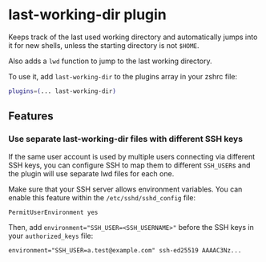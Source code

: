# last-working-dir plugin

Keeps track of the last used working directory and automatically jumps into it for new shells, unless the starting
directory is not `$HOME`.

Also adds a `lwd` function to jump to the last working directory.

To use it, add `last-working-dir` to the plugins array in your zshrc file:

```zsh
plugins=(... last-working-dir)
```

## Features

### Use separate last-working-dir files with different SSH keys

If the same user account is used by multiple users connecting via different SSH keys, you can configure SSH to map them
to different `SSH_USER`s and the plugin will use separate lwd files for each one.

Make sure that your SSH server allows environment variables. You can enable this feature within
the `/etc/sshd/sshd_config` file:

```
PermitUserEnvironment yes
```

Then, add `environment="SSH_USER=<SSH_USERNAME>"` before the SSH keys in your `authorized_keys` file:

```
environment="SSH_USER=a.test@example.com" ssh-ed25519 AAAAC3Nz...
```
